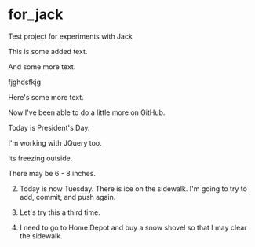 # for_jack
Test project for experiments with Jack

This is some added text.

And some more text.

fjghdsfkjg

Here's some more text.

Now I've been able to do a little more on GitHub.

Today is President's Day.

I'm working with JQuery too.

Its freezing outside.

There may be 6 - 8 inches.

2. Today is now Tuesday.  There is ice on the sidewalk. I'm going to try to add, commit, and push again. 

3. Let's try this a third time. 

4. I need to go to Home Depot and buy a snow shovel so that I may clear the sidewalk.  